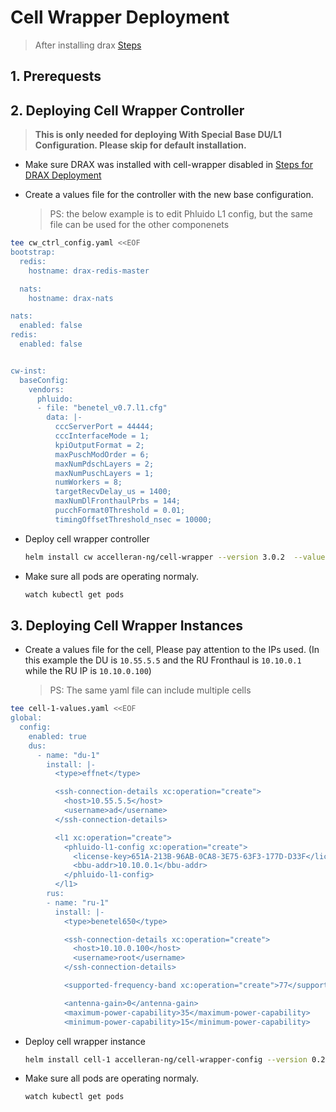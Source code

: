 # **Cell Wrapper Deployment**

> After installing drax [Steps](/drax-docs/drax_ng-install)

## 1. Prerequests

## 2. Deploying Cell Wrapper Controller

> **This is only needed for deploying With Special Base DU/L1 Configuration. Please skip for default installation.**

- Make sure DRAX was installed with cell-wrapper disabled in [Steps for DRAX Deployment](/drax-docs/drax_ng-install)

- Create a values file for the controller with the new base configuration.

    > PS: the below example is to edit Phluido L1 config, but the same file can be used for the other componenets

```bash
tee cw_ctrl_config.yaml <<EOF
bootstrap:
  redis:
    hostname: drax-redis-master

  nats:
    hostname: drax-nats

nats:
  enabled: false
redis:
  enabled: false


cw-inst:
  baseConfig:
    vendors:
      phluido:
      - file: "benetel_v0.7.l1.cfg"
        data: |-
          cccServerPort = 44444;
          cccInterfaceMode = 1;
          kpiOutputFormat = 2;
          maxPuschModOrder = 6;
          maxNumPdschLayers = 2;
          maxNumPuschLayers = 1;
          numWorkers = 8;
          targetRecvDelay_us = 1400;
          maxNumDlFronthaulPrbs = 144;
          pucchFormat0Threshold = 0.01;
          timingOffsetThreshold_nsec = 10000;
```

- Deploy cell wrapper controller
    ```bash
    helm install cw accelleran-ng/cell-wrapper --version 3.0.2  --values cw_ctrl_config.yaml --debug
    ```

- Make sure all pods are operating normaly.
    ```bash
    watch kubectl get pods
    ```

## 3. Deploying Cell Wrapper Instances

- Create a values file for the cell, Please pay attention to the IPs used. (In this example the DU is `10.55.5.5` and the RU Fronthaul is `10.10.0.1` while the RU IP is `10.10.0.100`)

    > PS: The same yaml file can include multiple cells

```bash
tee cell-1-values.yaml <<EOF
global:
  config:
    enabled: true
    dus:
      - name: "du-1"
        install: |-
          <type>effnet</type>

          <ssh-connection-details xc:operation="create">
            <host>10.55.5.5</host>
            <username>ad</username>
          </ssh-connection-details>

          <l1 xc:operation="create">
            <phluido-l1-config xc:operation="create">
              <license-key>651A-213B-96AB-0CA8-3E75-63F3-177D-D33F</license-key>
              <bbu-addr>10.10.0.1</bbu-addr>
            </phluido-l1-config>
          </l1>
        rus:
        - name: "ru-1"
          install: |-
            <type>benetel650</type>

            <ssh-connection-details xc:operation="create">
              <host>10.10.0.100</host>
              <username>root</username>
            </ssh-connection-details>

            <supported-frequency-band xc:operation="create">77</supported-frequency-band>

            <antenna-gain>0</antenna-gain>
            <maximum-power-capability>35</maximum-power-capability>
            <minimum-power-capability>15</minimum-power-capability>
```


- Deploy cell wrapper instance
    ```bash
    helm install cell-1 accelleran-ng/cell-wrapper-config --version 0.2.1 --values cell-1-values.yaml --debug
    ```

- Make sure all pods are operating normaly.
    ```bash
    watch kubectl get pods
    ```
